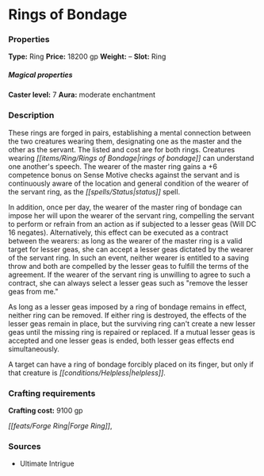 ﻿---
Title: "Rings of Bondage"
Type: "Ring"
Price: "18200 gp"
Weight: "–"
Slot: "Ring"
Caster level: "7"
Aura: "moderate enchantment"
Description: |
  "These rings are forged in pairs, establishing a mental connection between the two creatures wearing them, designating one as the master and the other as the servant. The listed and cost are for both rings. Creatures wearing _rings of bondage_ can understand one another's speech. The wearer of the master ring gains a +6 competence bonus on Sense Motive checks against the servant and is continuously aware of the location and general condition of the wearer of the servant ring, as the _status_ spell.
  In addition, once per day, the wearer of the master ring of bondage can impose her will upon the wearer of the servant ring, compelling the servant to perform or refrain from an action as if subjected to a _lesser geas_ (Will DC 16 negates). Alternatively, this effect can be executed as a contract between the wearers: as long as the wearer of the master ring is a valid target for _lesser geas_, she can accept a _lesser geas_ dictated by the wearer of the servant ring. In such an event, neither wearer is entitled to a saving throw and both are compelled by the _lesser geas_ to fulfill the terms of the agreement. If the wearer of the servant ring is unwilling to agree to such a contract, she can always select a _lesser geas_ such as "remove the _lesser geas_ from me."
  As long as a _lesser geas_ imposed by a _ring of bondage_ remains in effect, neither ring can be removed. If either ring is destroyed, the effects of the _lesser geas_ remain in place, but the surviving ring can't create a new _lesser geas_ until the missing ring is repaired or replaced. If a mutual _lesser geas_ is accepted and one _lesser geas_ is ended, both _lesser geas_ effects end simultaneously.
  A target can have a _ring of bondage_ forcibly placed on its finger, but only if that creature is helpless."
Crafting cost: "9100 gp"
Sources: "['Ultimate Intrigue']"
---

# Rings of Bondage

### Properties

**Type:** Ring **Price:** 18200 gp **Weight:** – **Slot:** Ring

##### Magical properties

**Caster level:** 7 **Aura:** moderate enchantment

### Description

These rings are forged in pairs, establishing a mental connection between the two creatures wearing them, designating one as the master and the other as the servant. The listed and cost are for both rings. Creatures wearing _[[items/Ring/Rings of Bondage|rings of bondage]]_ can understand one another's speech. The wearer of the master ring gains a +6 competence bonus on Sense Motive checks against the servant and is continuously aware of the location and general condition of the wearer of the servant ring, as the _[[spells/Status|status]]_ spell.

In addition, once per day, the wearer of the master ring of bondage can impose her will upon the wearer of the servant ring, compelling the servant to perform or refrain from an action as if subjected to a lesser geas (Will DC 16 negates). Alternatively, this effect can be executed as a contract between the wearers: as long as the wearer of the master ring is a valid target for lesser geas, she can accept a lesser geas dictated by the wearer of the servant ring. In such an event, neither wearer is entitled to a saving throw and both are compelled by the lesser geas to fulfill the terms of the agreement. If the wearer of the servant ring is unwilling to agree to such a contract, she can always select a lesser geas such as "remove the lesser geas from me."

As long as a lesser geas imposed by a ring of bondage remains in effect, neither ring can be removed. If either ring is destroyed, the effects of the lesser geas remain in place, but the surviving ring can't create a new lesser geas until the missing ring is repaired or replaced. If a mutual lesser geas is accepted and one lesser geas is ended, both lesser geas effects end simultaneously.

A target can have a ring of bondage forcibly placed on its finger, but only if that creature is _[[conditions/Helpless|helpless]]_.

### Crafting requirements

**Crafting cost:** 9100 gp

_[[feats/Forge Ring|Forge Ring]]_,

### Sources

* Ultimate Intrigue